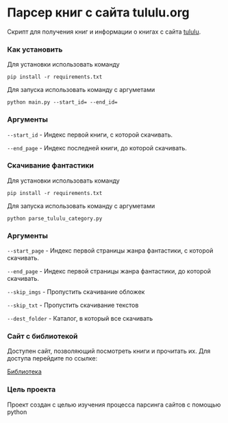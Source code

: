 # Парсер книг с сайта tululu.org

Скрипт для получения книг и информации о книгах с сайта [tululu](https://tululu.org).

### Как установить

Для установки использовать команду
```
pip install -r requirements.txt
```

Для запуска использовать команду с аргуметами
```
python main.py --start_id= --end_id=
```


### Аргументы

`--start_id` - Индекс первой книги, с которой скачивать.

`--end_page` - Индекс последней книги, до которой скачивать.

### Скачивание фантастики

Для установки использовать команду
```
pip install -r requirements.txt
```

Для запуска использовать команду с аргуметами
```
python parse_tululu_category.py
```
### Аргументы

`--start_page` - Индекс первой страницы жанра фантастики, с которой скачивать.

`--end_page` - Индекс первой страницы жанра фантастики, до которой скачивать.

`--skip_imgs` - Пропустить скачивание обложек

`--skip_txt` - Пропустить скачивание текстов

`--dest_folder` - Каталог, в который все скачивать


### Сайт с библиотекой

Доступен сайт, позволяющий посмотреть книги и прочитать их. Для доступа перейдите по ссылке:

[Библиотека](https://deusprotivogas.github.io/lib_parser/pages/index1.html)

### Цель проекта

Проект создан с целью изучения процесса парсинга сайтов с помощью python
